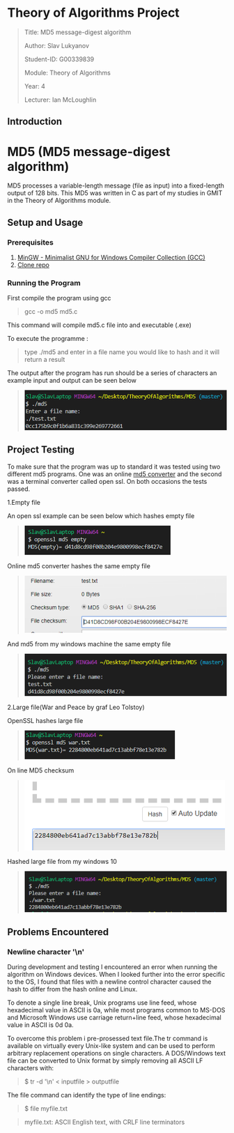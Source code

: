 # Theory of Algorithms Project

>Title: MD5 message-digest algorithm
>
>Author: Slav Lukyanov
>
>Student-ID: G00339839
>
>Module: Theory of Algorithms
>
>Year: 4
>
>Lecturer: Ian McLoughlin

## Introduction

# MD5 (MD5 message-digest algorithm)
MD5 processes a variable-length message (file as input) into a fixed-length output of 128 bits.
This MD5 was written in C as part of my studies in GMIT in the Theory of Algorithms module.

## Setup and Usage

### Prerequisites

1. <a href="https://sourceforge.net/projects/mingw/">MinGW - Minimalist GNU for Windows Compiler Collection (GCC)</a>
2. <a href="https://github.com/SlavLuk/MD5">Clone repo</a>

### Running the Program
First compile the program using gcc

> gcc -o md5 md5.c 

This command will compile md5.c file into and executable (.exe)

To execute the programme :
>type ./md5 and enter in a file name you would like to hash and it will return a result

The output after the program has run should be a series of characters
an example input and output can be seen below
><img src="https://github.com/SlavLuk/MD5/blob/master/img/example.PNG">

## Project Testing

To make sure that the program was up to standard it was tested using two 
different md5 programs. One was an online <a href="http://onlinemd5.com">md5 converter</a> and the second was a 
terminal converter called open ssl. On both occasions the tests passed.
 
1.Empty file

An open ssl example can be seen below which hashes empty file
><img src="https://github.com/SlavLuk/MD5/blob/master/img/empty.png">
Online md5 converter hashes the same empty file
><img src="https://github.com/SlavLuk/MD5/blob/master/img/online.png">
And md5 from my windows machine the same empty file
><img src="https://github.com/SlavLuk/MD5/blob/master/img/mine.png">

2.Large file(War and Peace by graf Leo Tolstoy)

OpenSSL hashes large file
><img src="https://github.com/SlavLuk/MD5/blob/master/img/warssl.png">
On line MD5 checksum
><img src="https://github.com/SlavLuk/MD5/blob/master/img/warline.png">
Hashed large file from my windows 10
><img src="https://github.com/SlavLuk/MD5/blob/master/img/warmine.png">

## Problems Encountered

### Newline character '\n'

During development and testing I encountered an error when running the algorithm on Windows devices.
When I looked further into the error specific to the OS, I found that files with a newline
control character caused the hash to differ from the hash online and Linux.

To denote a single line break, Unix programs use line feed, whose hexadecimal value in ASCII is 0a, 
while most programs common to MS-DOS and Microsoft Windows
use carriage return+line feed, whose hexadecimal value in ASCII is 0d 0a.

To overcome this problem i pre-prosessed text file.The tr command is available on 
virtually every Unix-like system and can be used to perform arbitrary replacement operations 
on single characters.
A DOS/Windows text file can be converted to Unix format by simply removing all ASCII LF
characters with:
>$ tr -d '\n' < inputfile > outputfile

The file command can identify the type of line endings:

>$ file myfile.txt

>myfile.txt: ASCII English text, with CRLF line terminators



